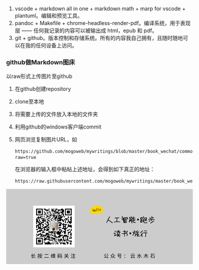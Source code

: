 
1. vscode + markdown all in one + markdown math + marp for vscode + plantuml。编辑和预览工具。
2. pandoc + Makefile + chrome-headless-render-pdf。编译系统，用于表现层 —— 任何我记录的内容可以被输出成 html，epub 和 pdf。
3. git + github。版本控制和存储系统。所有的内容我自己拥有，且随时随地可以在我的任何设备上访问。

### github做Markdown图床

以raw形式上传图片至github

1. 在github创建repository

2. clone至本地

3. 将需要上传的文件放入本地的文件夹

4. 利用github的windows客户端commit

5. 网页浏览复制图片URL，如

   ```script
   https://github.com/mogoweb/mywritings/blob/master/book_wechat/common_images/%E5%BE%AE%E4%BF%A1%E5%85%AC%E4%BC%97%E5%8F%B7_%E5%85%B3%E6%B3%A8%E4%BA%8C%E7%BB%B4%E7%A0%81.png?raw=true
   ```

   在浏览器的输入框中粘帖上述地址，会得到如下真正的地址：

   ```script
   https://raw.githubusercontent.com/mogoweb/mywritings/master/book_wechat/common_images/%E5%BE%AE%E4%BF%A1%E5%85%AC%E4%BC%97%E5%8F%B7_%E5%85%B3%E6%B3%A8%E4%BA%8C%E7%BB%B4%E7%A0%81.png
   ```

![images](https://raw.githubusercontent.com/mogoweb/mywritings/master/book_wechat/common_images/%E5%BE%AE%E4%BF%A1%E5%85%AC%E4%BC%97%E5%8F%B7_%E5%85%B3%E6%B3%A8%E4%BA%8C%E7%BB%B4%E7%A0%81.png)